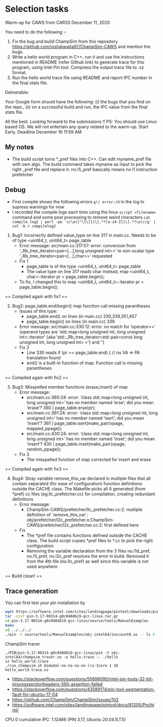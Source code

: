 # Selection tasks

Warm-up for CAWS from CAR3S December 11, 2020

You need to do the following :-

1. Fix the bug and build ChampSim from this repository https://github.com/vishalgupta97/ChampSim-CAWS and mention the bugs.
2. Write a hello world program in C++, run it and use the instructions mentioned in README (refer Github link) to generate trace for this program, using Intel Pin tool. Compress the output trace file to .xz format.
3. Run the hello world trace file using README and report IPC number in the final stats file.

Deliverable:

Your Google form should have the following: (i) the bugs that you find on the repo., (ii) on a successful build and run, the IPC value from the final stats file.

All the best. Looking forward to the submissions !!
PS: You should use Linux based OS. We will not entertain any query related to the warm-up. Start Early. Deadline December 16 11:59 AM

## My notes

- The build script turns *_pref files into C++. Can edit myname_pref file with own algo. The build command takes myname as input to pick the right _pref file and replace it. no.l1i_pref basically means no l1 instruction prefetcher


## Debug

- First compile shows the following errors ```g!/ error:/d``` in the log to supress warnings for now
- I recorded the compile logs each time using the linux ```script <filename>``` command and some post processing to remove weird characters ```cat compile_log2 | perl -pe 's/\e([^\[\]]|\[.*?[a-zA-Z]|\].*?\a)//g' | col -b > compilelog2```

1. Bug1: Incorrectly defined value_type on line 317 in main.cc. Needs to be of type <uint64_t, uint64_t> page_table
   - Error message: src/main.cc:317:57: error: conversion from ‘_Rb_tree_iterator<pair<[...],long unsigned int>>’ to non-scalar type ‘_Rb_tree_iterator<pair<[...],char>>’ requested
   - Fix 1
     - page_table is of the type <uint64_t, uint64_t> page_table
     - The value type on line 317 reads char instead, map <uint64_t, char>::iterator pr = page_table.begin();
   - To fix, I changed this to map <uint64_t, uint64_t>::iterator pr = page_table.begin();

== Compiled again with fix1 ==

2. Bug2: page_table.end/begin() map function call missing parantheses
   - Issues of this type:
     - page_table.end() on lines (in main.cc) 330,339,351,457
     - page_table.begin() on lines (in main.cc) 339
   - Error message: src/main.cc:330:12: error: no match for ‘operator==’ (operand types are ‘std::map<long unsigned int, long unsigned int>::iterator’ {aka ‘std::_Rb_tree_iterator<std::pair<const long unsigned int, long unsigned int> >’} and ‘<unresolved overloaded function type>’)
   - Fix 2
     - Line 330 reads  if (pr == page_table.end) { // no VA => PA translation found
     - end() is a built-in function of map. Function call is missing parantheses

== Compiled again with fix2 ==

3. Bug3: Misspelled member functions (erase,insert) of map
   - Error message:
     - src/main.cc:360:24: error: ‘class std::map<long unsigned int, long unsigned int>’ has no member named ‘erse’; did you mean ‘erase’? 360 | page_table.erse(pr);
     - src/main.cc:361:24: error: ‘class std::map<long unsigned int, long unsigned int>’ has no member named ‘isert’; did you mean ‘insert’? 361 | page_table.isert(make_pair(vpage, mapped_ppage));
     - src/main.cc:430:24: error: ‘class std::map<long unsigned int, long unsigned int>’ has no member named ‘inset’; did you mean ‘insert’? 430 | page_table.inset(make_pair(vpage, random_ppage));
   - Fix 3
     - The misspelled function of map corrected for insert and erase

== Compiled again with fix3 ==

4. Bug4: Stray variable remove_this_var declared in multiple files that all contain separated (for ease of configuration) function definitions outside the CACHE class. The Makefile picks all 4 generated (from *pref) cc files (eg:llc_prefetcher.cc) for compilation, creating redundant definitions
   - Error message:
     - ChampSim-CAWS/prefetcher/llc_prefetcher.cc:2: multiple definition of `remove_this_var'; obj/prefetcher/l2c_prefetcher.o:ChampSim-CAWS/prefetcher/l2c_prefetcher.cc:2: first defined here
   - Fix
     - The *pref file contains functions defined outside the CACHE class. The build script copies *pref files to *.cc to pick the right configuration.
     - Removing the variable declaration from the 3 files no.l1d_pref, no.l1i_pref, no.l2c_pref resolves the error in build. Removed it from the 4th file (no.llc_pref) as well since this variable is not used anywhere

== Build clean! ==

## Trace generation

You can first test your pin installation by 

```bash
wget https://software.intel.com/sites/landingpage/pintool/downloads/pin-3.17-98314-g0c048d619-gcc-linux.tar.gz
tar -xzvf pin-3.17-98314-g0c048d619-gcc-linux.tar.gz
cd pin-3.17-98314-g0c048d619-gcc-linux/source/tools/ManualExamples
make
cd ../../../
./pin -t source/tools/ManualExamples/obj-intel64/inscount0.so -- ls # Testing with LS command
```

ChampSim tracer

```
./PIN/pin-3.17-98314-g0c048d619-gcc-linux/pin -t obj-intel64/champsim_tracer.so -o hello.trace -- ./hello
xz hello_world.trace
./run_champsim.sh bimodal-no-no-no-no-lru-1core 1 10 hello_world.trace.xz
```

- https://stackoverflow.com/questions/55698095/intel-pin-tools-32-bit-processsectionheaders-560-assertion-failed
- https://stackoverflow.com/questions/43589174/pin-tool-segmentation-fault-for-ubuntu-17-04
- https://github.com/ChampSim/ChampSim/issues/102
- https://software.intel.com/sites/landingpage/pintool/docs/81205/Pin/html/

CPU 0 cumulative IPC: 1.12466 (PIN 3.17, Ubuntu 20.04.1LTS)
